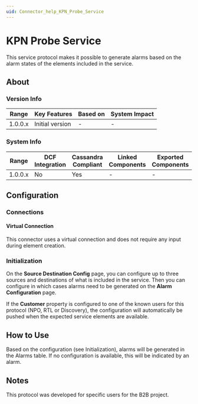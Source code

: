 ```yaml
---
uid: Connector_help_KPN_Probe_Service
---
```


# KPN Probe Service

This service protocol makes it possible to generate alarms based on the alarm states of the elements included in the service.

## About

### Version Info

| **Range** | **Key Features** | **Based on** | **System Impact** |
|-----------|------------------|--------------|-------------------|
| 1.0.0.x   | Initial version  | \-           | \-                |

### System Info

| Range     | DCF Integration     | Cassandra Compliant     | Linked Components     | Exported Components     |
|-----------|---------------------|-------------------------|-----------------------|-------------------------|
| 1.0.0.x   | No                  | Yes                     | \-                    | \-                      |

## Configuration

### Connections

#### Virtual Connection

This connector uses a virtual connection and does not require any input during element creation.

### Initialization

On the **Source Destination Config** page, you can configure up to three sources and destinations of what is included in the service. Then you can configure in which cases alarms need to be generated on the **Alarm Configuration** page.

If the **Customer** property is configured to one of the known users for this protocol (NPO, RTL or Discovery), the configuration will automatically be pushed when the expected service elements are available.

## How to Use

Based on the configuration (see Initialization), alarms will be generated in the Alarms table. If no configuration is available, this will be indicated by an alarm.

## Notes

This protocol was developed for specific users for the B2B project.
